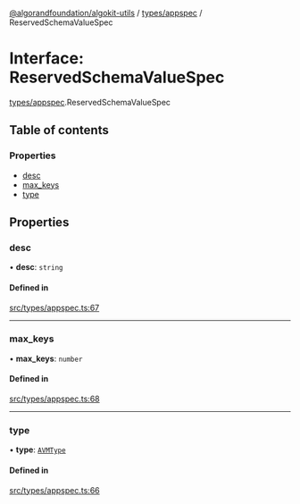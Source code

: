 [@algorandfoundation/algokit-utils](../README.md) / [types/appspec](../modules/types_appspec.md) / ReservedSchemaValueSpec

# Interface: ReservedSchemaValueSpec

[types/appspec](../modules/types_appspec.md).ReservedSchemaValueSpec

## Table of contents

### Properties

- [desc](types_appspec.ReservedSchemaValueSpec.md#desc)
- [max\_keys](types_appspec.ReservedSchemaValueSpec.md#max_keys)
- [type](types_appspec.ReservedSchemaValueSpec.md#type)

## Properties

### desc

• **desc**: `string`

#### Defined in

[src/types/appspec.ts:67](https://github.com/algorandfoundation/algokit-utils-ts/blob/main/src/types/appspec.ts#L67)

___

### max\_keys

• **max\_keys**: `number`

#### Defined in

[src/types/appspec.ts:68](https://github.com/algorandfoundation/algokit-utils-ts/blob/main/src/types/appspec.ts#L68)

___

### type

• **type**: [`AVMType`](../enums/types_appspec.AVMType.md)

#### Defined in

[src/types/appspec.ts:66](https://github.com/algorandfoundation/algokit-utils-ts/blob/main/src/types/appspec.ts#L66)
